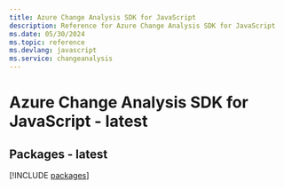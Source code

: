 ```yaml
---
title: Azure Change Analysis SDK for JavaScript
description: Reference for Azure Change Analysis SDK for JavaScript
ms.date: 05/30/2024
ms.topic: reference
ms.devlang: javascript
ms.service: changeanalysis
---
```

# Azure Change Analysis SDK for JavaScript - latest
## Packages - latest
[!INCLUDE [packages](change-analysis-index.md)]